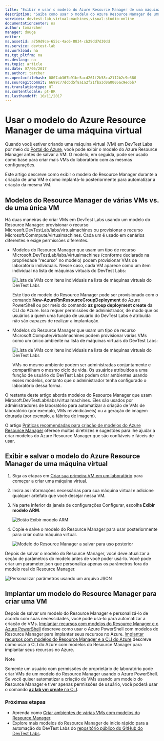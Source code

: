 ```yaml
---
title: "Exibir e usar o modelo do Azure Resource Manager de uma máquina virtual | Microsoft Docs"
description: "Saiba como usar o modelo do Azure Resource Manager de uma máquina virtual para criar outras VMs"
services: devtest-lab,virtual-machines,visual-studio-online
documentationcenter: na
author: tomarcher
manager: douge
editor: 
ms.assetid: a759d9ce-655c-4ac6-8834-cb29dd7d30dd
ms.service: devtest-lab
ms.workload: na
ms.tgt_pltfrm: na
ms.devlang: na
ms.topic: article
ms.date: 07/05/2017
ms.author: tarcher
ms.openlocfilehash: 0807ab367b91be5acd261f2b58ca2112b2c9e380
ms.sourcegitcommit: 6699c77dcbd5f8a1a2f21fba3d0a0005ac9ed6b7
ms.translationtype: HT
ms.contentlocale: pt-BR
ms.lasthandoff: 10/11/2017
---
```

# <a name="use-a-virtual-machines-azure-resource-manager-template"></a>Usar o modelo do Azure Resource Manager de uma máquina virtual

Quando você estiver criando uma máquina virtual (VM) em DevTest Labs por meio do [Portal do Azure](http://go.microsoft.com/fwlink/p/?LinkID=525040), você pode exibir o modelo do Azure Resource Manager antes de salvar a VM. O modelo, em seguida, pode ser usado como base para criar mais VMs do laboratório com as mesmas configurações.

Este artigo descreve como exibir o modelo do Resource Manager durante a criação de uma VM e como implantá-lo posteriormente para automatizar a criação da mesma VM.

## <a name="multi-vm-vs-single-vm-resource-manager-templates"></a>Modelos do Resource Manager de várias VMs vs. de uma única VM
Há duas maneiras de criar VMs em DevTest Labs usando um modelo do Resource Manager: provisionar o recurso Microsoft.DevTestLab/labs/virtualmachines ou provisionar o recurso Microsoft.Commpute/virtualmachines. Cada um é usado em cenários diferentes e exige permissões diferentes.

- Modelos do Resource Manager que usam um tipo de recurso Microsoft.DevTestLab/labs/virtualmachines (conforme declarado na propriedade "recurso" no modelo) podem provisionar VMs de laboratório individuais. Nesse caso, cada VM aparece como um item individual na lista de máquinas virtuais do DevTest Labs:

   ![Lista de VMs com itens individuais na lista de máquinas virtuais do DevTest Labs](./media/devtest-lab-use-arm-template/devtestlab-lab-vm-single-item.png)

   Este tipo de modelo do Resource Manager pode ser provisionado com o comando **New-AzureRmResourceGroupDeployment** do Azure PowerShell ou por meio do comando **az group deployment create** da CLI do Azure. Isso requer permissões de administrador, de modo que os usuários a quem uma função de usuário do DevTest Labs é atribuída não são capazes de realizar a implantação. 

- Modelos do Resource Manager que usam um tipo de recurso Microsoft.Compute/virtualmachines podem provisionar várias VMs como um único ambiente na lista de máquinas virtuais do DevTest Labs:

   ![Lista de VMs com itens individuais na lista de máquinas virtuais do DevTest Labs](./media/devtest-lab-use-arm-template/devtestlab-lab-vm-single-environment.png)

   VMs no mesmo ambiente podem ser administradas conjuntamente e compartilham o mesmo ciclo de vida. Os usuários atribuídos a uma função de usuário do DevTest Labs podem criar ambientes usando esses modelos, contanto que o administrador tenha configurado o laboratório dessa forma.

O restante deste artigo aborda modelos do Resource Manager que usam Mirosoft.DevTestLab/labs/virtualmachines. Eles são usados por administradores de laboratório para automatizar a criação de VMs de laboratório (por exemplo, VMs reivindicáveis) ou a geração de imagem dourada (por exemplo, a fábrica de imagem).

O artigo [Práticas recomendadas para criação de modelos do Azure Resource Manager](https://docs.microsoft.com/azure/azure-resource-manager/resource-manager-template-best-practices) oferece muitas diretrizes e sugestões para lhe ajudar a criar modelos do Azure Resource Manager que são confiáveis e fáceis de usar.

## <a name="view-and-save-a-virtual-machines-resource-manager-template"></a>Exibir e salvar o modelo do Azure Resource Manager de uma máquina virtual
1. Siga as etapas em [Criar sua primeira VM em um laboratório](devtest-lab-create-first-vm.md) para começar a criar uma máquina virtual.
1. Insira as informações necessárias para sua máquina virtual e adicione qualquer artefato que você desejar nessa VM.
1. Na parte inferior da janela de configurações Configurar, escolha **Exibir modelo ARM**.

   ![Botão Exibir modelo ARM](./media/devtest-lab-use-arm-template/devtestlab-lab-view-rm-template.png)
1. Copie e salve o modelo do Resource Manager para usar posteriormente para criar outra máquina virtual.

   ![Modelo do Resource Manager a salvar para uso posterior](./media/devtest-lab-use-arm-template/devtestlab-lab-copy-rm-template.png)

Depois de salvar o modelo do Resource Manager, você deve atualizar a seção de parâmetros do modelo antes de você poder usá-lo. Você pode criar um parameter.json que personaliza apenas os parâmetros fora do modelo real do Resource Manager. 

![Personalizar parâmetros usando um arquivo JSON](./media/devtest-lab-use-arm-template/devtestlab-lab-custom-params.png)

## <a name="deploy-a-resource-manager-template-to-create-a-vm"></a>Implantar um modelo do Resource Manager para criar uma VM
Depois de salvar um modelo do Resource Manager e personalizá-lo de acordo com suas necessidades, você pode usá-lo para automatizar a criação de VMs. [Implantar recursos com modelos do Resource Manager e o Azure PowerShell](https://docs.microsoft.com/azure/azure-resource-manager/resource-group-template-deploy) descreve como usar o Azure PowerShell com modelos do Resource Manager para implantar seus recursos no Azure. [Implantar recursos com modelos do Resource Manager e a CLI do Azure](https://docs.microsoft.com/azure/azure-resource-manager/resource-group-template-deploy-cli) descreve como usar a CLI do Azure com modelos do Resource Manager para implantar seus recursos no Azure.

> [!NOTE]
> Somente um usuário com permissões de proprietário de laboratório pode criar VMs de um modelo do Resource Manager usando o Azure PowerShell. Se você quiser automatizar a criação de VMs usando um modelo do Resource Manager e tiver apenas permissões de usuário, você poderá usar o comando [**az lab vm create** na CLI](https://docs.microsoft.com/cli/azure/lab/vm#az_lab_vm_create).

### <a name="next-steps"></a>Próximas etapas
* Aprenda como [Criar ambientes de várias VMs com modelos do Resource Manager](devtest-lab-create-environment-from-arm.md).
* Explore mais modelos do Resource Manager de início rápido para a automação do DevTest Labs do [repositório público do GitHub do DevTest Labs](https://github.com/Azure/azure-quickstart-templates).
